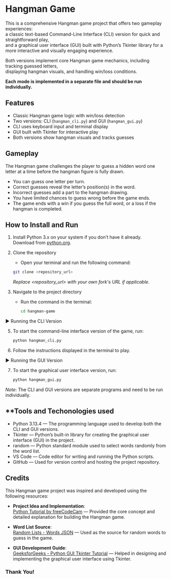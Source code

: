 # **Hangman Game**

This is a comprehensive Hangman game project that offers two gameplay experiences:  
a classic text-based Command-Line Interface (CLI) version for quick and straightforward play,  
and a graphical user interface (GUI) built with Python’s Tkinter library for a more interactive and visually engaging experience.  

Both versions implement core Hangman game mechanics, including tracking guessed letters,  
displaying hangman visuals, and handling win/loss conditions.

**Each mode is implemented in a separate file and should be run individually.**


## **Features**

- Classic Hangman game logic with win/loss detection  
- Two versions: CLI (`hangman_cli.py`) and GUI (`hangman_gui.py`)  
- CLI uses keyboard input and terminal display  
- GUI built with Tkinter for interactive play  
- Both versions show hangman visuals and tracks guesses

## **Gameplay**

The Hangman game challenges the player to guess a hidden word one letter at a time before the hangman figure is fully drawn.

- You can guess one letter per turn.
- Correct guesses reveal the letter’s position(s) in the word.
- Incorrect guesses add a part to the hangman drawing.
- You have limited chances to guess wrong before the game ends.
- The game ends with a win if you guess the full word, or a loss if the hangman is completed.
  
## **How to Install and Run**

1. Install Python 3.x on your system if you don’t have it already.  
   Download from [python.org](https://www.python.org/downloads/).
   
3. Clone the repository
   - Open your terminal and run the following command:
   ```bash
   git clone <repository_url>
   ```
   *Replace <repository_url> with your own fork's URL if applicable.*
     
4. Navigate to the project directory
   - Run the command in the terminal:
     ```bash
     cd hangman-game
     ```
▶️ Running the CLI Version

5. To start the command-line interface version of the game, run:
   ```bash
   python hangman_cli.py
   ```
6. Follow the instructions displayed in the terminal to play.

▶️ Running the GUI Version

7. To start the graphical user interface version, run:
   ```bash
   python hangman_gui.py
   ```
*Note*: The CLI and GUI versions are separate programs and need to be run individually.

## **Tools and Techonologies used

- Python 3.13.4 — The programming language used to develop both the CLI and GUI versions.
- Tkinter — Python’s built-in library for creating the graphical user interface (GUI) in the project.
- random — Python standard module used to select words randomly from the word list.
- VS Code — Code editor for writing and running the Python scripts.
- GitHub — Used for version control and hosting the project repository.

## **Credits**

This Hangman game project was inspired and developed using the following resources:

- **Project Idea and Implementation**:  
  [Python Tutorial by freeCodeCam](https://www.freecodecamp.org/news/python-projects-for-beginners/) — Provided the core concept and detailed explanation for building the Hangman game.

- **Word List Source**:  
  [Random Lists - Words JSON](https://www.randomlists.com/data/words.json) — Used as the source for random words to guess in the game.

- **GUI Development Guide**:  
  [GeeksforGeeks - Python GUI Tkinter Tutorial](https://www.geeksforgeeks.org/python-gui-tkinter/) — Helped in designing and implementing the graphical user interface using Tkinter.


### Thank You!



      




